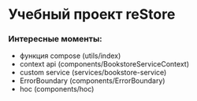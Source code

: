 # Учебный проект reStore

### Интересные моменты:

- функция compose (utils/index)
- context api (components/BookstoreServiceContext)
- custom service (services/bookstore-service)
- ErrorBoundary (components/ErrorBoundary)
- hoc (components/hoc)
